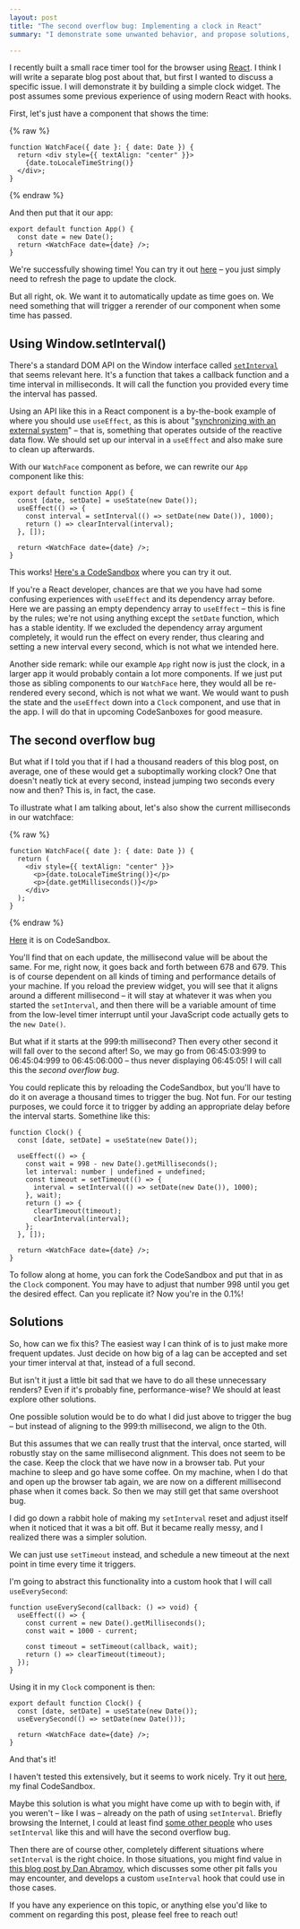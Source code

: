 ```yaml
---
layout: post
title: "The second overflow bug: Implementing a clock in React"
summary: "I demonstrate some unwanted behavior, and propose solutions, in using `setInterval` to implement a clock."

---
```


I recently built a small race timer tool for the browser using [React](https://react.dev/). I think I will write a separate blog post about that, but first I wanted to discuss a specific issue. I will demonstrate it by building a simple clock widget. The post assumes some previous experience of using modern React with hooks.

First, let's just have a component that shows the time: 

{% raw %}
```tsx
function WatchFace({ date }: { date: Date }) {
  return <div style={{ textAlign: "center" }}>
    {date.toLocaleTimeString()}
  </div>;
}
```
{% endraw %}

And then put that it our app:

```tsx
export default function App() {
  const date = new Date();
  return <WatchFace date={date} />;
}
```

We're successfully showing time! You can try it out [here](https://codesandbox.io/p/sandbox/1-dead-clock-dr4s7q) – you just simply need to refresh the page to update the clock.  

But all right, ok. We want it to automatically update as time goes on. We need something that will trigger a rerender of our component when some time has passed. 

## Using Window.setInterval()

There's a standard DOM API on the Window interface called [`setInterval`](https://developer.mozilla.org/en-US/docs/Web/API/Window/setInterval) that seems relevant here. It's a function that takes a callback function and a time interval in milliseconds. It will call the function you provided every time the interval has passed.  

Using an API like this in a React component is a by-the-book example of where you should use `useEffect`, as this is about "[synchronizing with an external system](https://react.dev/learn/synchronizing-with-effects)" – that is, something that operates outside of the reactive data flow. We should set up our interval in a `useEffect` and also make sure to clean up afterwards. 

With our `WatchFace` component as before, we can rewrite our `App` component like this:

```tsx
export default function App() {
  const [date, setDate] = useState(new Date());
  useEffect(() => {
    const interval = setInterval(() => setDate(new Date()), 1000);
    return () => clearInterval(interval);
  }, []);

  return <WatchFace date={date} />;
}
```

This works! [Here's a CodeSandbox](https://codesandbox.io/p/sandbox/simple-setinterval-r7j4hv?file=%2Fsrc%2FApp.tsx%3A17%2C1) where you can try it out.

If you're a React developer, chances are that we you have had some confusing experiences with `useEffect` and its dependency array before. Here we are passing an empty dependency array to `useEffect` – this is fine by the rules; we're not using anything except the `setDate` function, which has a stable identity. If we excluded the dependency array argument completely, it would run the effect on every render, thus clearing and setting a new interval every second, which is not what we intended here. 

Another side remark: while our example `App` right now is just the clock, in a larger app it would probably contain a lot more components. If we just put those as sibling components to our `WatchFace` here, they would all be re-rendered every second, which is not what we want. We would want to push the state and the `useEffect` down into a `Clock` component, and use that in the app.  I will do that in upcoming CodeSanboxes for good measure.

## The second overflow bug

But what if I told you that if I had a thousand readers of this blog post, on average, one of these would get a suboptimally working clock? One that doesn't neatly tick at every second, instead jumping two seconds every now and then? This is, in fact, the case. 

To illustrate what I am talking about, let's also show the current milliseconds in our watchface:

{% raw %}
```tsx
function WatchFace({ date }: { date: Date }) {
  return (
    <div style={{ textAlign: "center" }}>
      <p>{date.toLocaleTimeString()}</p>
      <p>{date.getMilliseconds()}</p>
    </div>
  );
}
```
{% endraw %}

[Here](https://codesandbox.io/p/sandbox/simple-setinterval-and-showing-milliseconds-5x5pcs?file=%2Fsrc%2FApp.tsx%3A11%2C2) it is on CodeSandbox.

You'll find that on each update, the millisecond value will be about the same. For me, right now, it goes back and forth between 678 and 679. This is of course dependent on all kinds of timing and performance details of your machine. If you reload the preview widget, you will see that it aligns around a different millisecond – it will stay at whatever it was when you started the `setInterval`, and then there will be a variable amount of time from the low-level timer interrupt until your JavaScript code actually gets to the `new Date()`.        

But what if it starts at the 999:th millisecond? Then every other second it will fall over to the second after! So, we may go from 06:45:03:999 to 06:45:04:999 to 06:45:06:000 – thus never displaying 06:45:05! I will call this the *second overflow bug*. 

You could replicate this by reloading the CodeSandbox, but you'll have to do it on average a thousand times to trigger the bug. Not fun. For our testing purposes, we could force it to trigger by adding an appropriate delay before the interval starts. Somethine like this:

```tsx
function Clock() {
  const [date, setDate] = useState(new Date());

  useEffect(() => {
    const wait = 998 - new Date().getMilliseconds();
    let interval: number | undefined = undefined;
    const timeout = setTimeout(() => {
      interval = setInterval(() => setDate(new Date()), 1000);
    }, wait);
    return () => {
      clearTimeout(timeout);
      clearInterval(interval);
    };
  }, []);

  return <WatchFace date={date} />;
}
```

To follow along at home, you can fork the CodeSandbox and put that in as the `Clock` component. You may have to adjust that number 998 until you get the desired effect. Can you replicate it? Now you're in the 0.1%! 

## Solutions

So, how can we fix this? The easiest way I can think of is to just make more frequent updates. Just decide on how big of a lag can be accepted and set your timer interval at that, instead of a full second. 

But isn't it just a little bit sad that we have to do all these unnecessary renders? Even if it's probably fine, performance-wise? We should at least explore other solutions.  

One possible solution would be to do what I did just above to trigger the bug – but instead of aligning to the 999:th millisecond, we align to the 0th.

But this assumes that we can really trust that the interval, once started, will robustly stay on the same millisecond alignment. This does not seem to be the case. Keep the clock that we have now in a browser tab. Put your machine to sleep and go have some coffee. On my machine, when I do that and open up the browser tab again, we are now on a different millisecond phase when it comes back. So then we may still get that same overshoot bug.

I did go down a rabbit hole of making my `setInterval` reset and adjust itself when it noticed that it was a bit off. But it became really messy, and I realized there was a simpler solution.

We can just use `setTimeout` instead, and schedule a new timeout at the next point in time every time it triggers. 

I'm going to abstract this functionality into a custom hook that I will call `useEverySecond`:

```tsx
function useEverySecond(callback: () => void) {
  useEffect(() => {
    const current = new Date().getMilliseconds();
    const wait = 1000 - current;

    const timeout = setTimeout(callback, wait);
    return () => clearTimeout(timeout);
  });
}
```

Using it in my `Clock` component is then:

```tsx
export default function Clock() {
  const [date, setDate] = useState(new Date());
  useEverySecond(() => setDate(new Date()));

  return <WatchFace date={date} />;
}
```

And that's it! 

I haven't tested this extensively, but it seems to work nicely. Try it out [here](https://codesandbox.io/p/sandbox/final-settimeout-solution-d2km5h?file=%2Fsrc%2FApp.tsx%3A36%2C93), my final CodeSandbox.

Maybe this solution is what you might have come up with to begin with, if you weren't – like I was – already on the path of using `setInterval`. Briefly browsing the Internet, I could at least find [some other people](https://www.npmjs.com/package/react-clock) who uses `setInterval` like this and will have the second overflow bug. 

Then there are of course other, completely different situations where `setInterval` is the right choice. In those situations, you might find value in [this blog post by Dan Abramov](https://overreacted.io/making-setinterval-declarative-with-react-hooks/), which discusses some other pit falls you may encounter, and develops a custom `useInterval` hook that could use in those cases.

If you have any experience on this topic, or anything else you'd like to comment on regarding this post, please feel free to reach out! 
